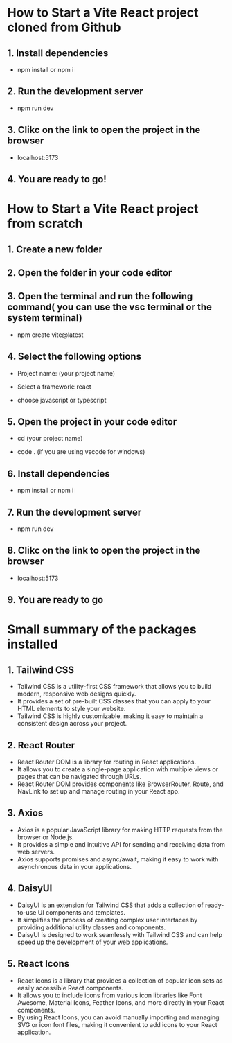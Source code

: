 # How to Start a Vite React project cloned from Github

## 1. Install dependencies

- npm install or npm i

## 2. Run the development server

- npm run dev

## 3. Clikc on the link to open the project in the browser

- localhost:5173

## 4. You are ready to go!

# How to Start a Vite React project from scratch

## 1. Create a new folder

## 2. Open the folder in your code editor

## 3. Open the terminal and run the following command( you can use the vsc terminal or the system terminal)

- npm create vite@latest

## 4. Select the following options

- Project name: (your project name)

- Select a framework: react

- choose javascript or typescript

## 5. Open the project in your code editor

- cd (your project name)

- code . (if you are using vscode for windows)

## 6. Install dependencies

- npm install or npm i

## 7. Run the development server

- npm run dev

## 8. Clikc on the link to open the project in the browser

- localhost:5173

## 9. You are ready to go

# Small summary of the packages installed

## 1. Tailwind CSS

- Tailwind CSS is a utility-first CSS framework that allows you to build modern, responsive web designs quickly.
- It provides a set of pre-built CSS classes that you can apply to your HTML elements to style your website.
- Tailwind CSS is highly customizable, making it easy to maintain a consistent design across your project.

## 2. React Router

- React Router DOM is a library for routing in React applications.
- It allows you to create a single-page application with multiple views or pages that can be navigated through URLs.
- React Router DOM provides components like BrowserRouter, Route, and NavLink to set up and manage routing in your React app.

## 3. Axios

- Axios is a popular JavaScript library for making HTTP requests from the browser or Node.js.
- It provides a simple and intuitive API for sending and receiving data from web servers.
- Axios supports promises and async/await, making it easy to work with asynchronous data in your applications.

## 4. DaisyUI

- DaisyUI is an extension for Tailwind CSS that adds a collection of ready-to-use UI components and templates.
- It simplifies the process of creating complex user interfaces by providing additional utility classes and components.
- DaisyUI is designed to work seamlessly with Tailwind CSS and can help speed up the development of your web applications.

## 5. React Icons

- React Icons is a library that provides a collection of popular icon sets as easily accessible React components.
- It allows you to include icons from various icon libraries like Font Awesome, Material Icons, Feather Icons, and more directly in your React components.
- By using React Icons, you can avoid manually importing and managing SVG or icon font files, making it convenient to add icons to your React application.
